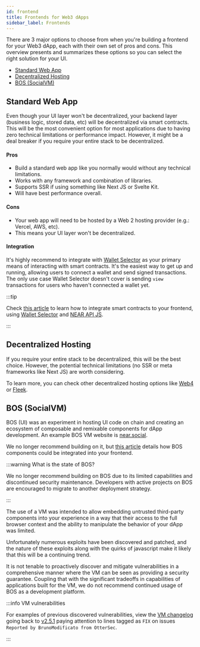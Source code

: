 ```yaml
---
id: frontend
title: Frontends for Web3 dApps
sidebar_label: Frontends
---
```



There are 3 major options to choose from when you're building a frontend for your Web3 dApp, each with their own set of pros and cons.
This overview presents and summarizes these options so you can select the right solution for your UI.

- [Standard Web App](#standard-web-app)
- [Decentralized Hosting](#decentralized-hosting)
- [BOS (SocialVM)](#bos-socialvm)

## Standard Web App

Even though your UI layer won't be decentralized, your backend layer (business logic, stored data, etc) will be decentralized via smart contracts. This will be the most convenient option for most applications due to having zero technical limitations or performance impact. However, it might be a deal breaker if you require your entire stack to be decentralized.

#### Pros

- Build a standard web app like you normally would without any technical limitations.
- Works with any framework and combination of libraries.
- Supports SSR if using something like Next JS or Svelte Kit.
- Will have best performance overall.

#### Cons

- Your web app will need to be hosted by a Web 2 hosting provider (e.g.: Vercel, AWS, etc).
- This means your UI layer won't be decentralized.

#### Integration

It's highly recommend to integrate with [Wallet Selector](../../4.tools/wallet-selector.md) as your primary means of interacting with smart contracts. It's the easiest way to get up and running, allowing users to connect a wallet and send signed transactions. The only use case Wallet Selector doesn't cover is sending `view` transactions for users who haven't connected a wallet yet.

:::tip

Check [this article](integrate-contracts.md) to learn how to integrate smart contracts to your frontend, using [Wallet Selector](../../4.tools/wallet-selector.md) and [NEAR API JS](../../4.tools/near-api-js/quick-reference.md).

:::

## Decentralized Hosting

If you require your entire stack to be decentralized, this will be the best choice. However, the potential technical limitations (no SSR or meta frameworks like Next JS) are worth considering.

To learn more, you can check other decentralized hosting options like [Web4](https://web4.near.page/) or [Fleek](https://fleek.co/).

<!-- content left out

#### Pros

- Your web app will be hosted on the blockchain allowing your entire stack to be decentralized.

#### Cons

- Your options for frameworks will be limited to whatever is supported by the decentralized hosting solution.
- SSR and meta frameworks like Next JS most likely won't be supported.

-->

## BOS (SocialVM)

BOS (UI) was an experiment in hosting UI code on chain and creating an ecosystem of composable and remixable components for dApp development.
An example BOS VM website is [near.social](https://near.social).

We no longer recommend building on it, but [this article](integrate-components.md) details how BOS components could be integrated into your frontend.

:::warning What is the state of BOS?

We no longer recommend building on BOS due to its limited capabilities and discontinued security maintenance. Developers with active projects on BOS are encouraged to migrate to another deployment strategy.

:::

The use of a VM was intended to allow embedding untrusted third-party components into your experience in a way that their access to the full browser context and the ability to manipulate the behavior of your dApp was limited.

Unfortunately numerous exploits have been discovered and patched, and the nature of these exploits along with the quirks of javascript make it likely that this will be a continuing trend.

It is not tenable to proactively discover and mitigate vulnerabilities in a comprehensive manner where the VM can be seen as providing a security guarantee. Coupling that with the significant tradeoffs in capabilities of applications built for the VM, we do not recommend continued usage of BOS as a development platform.

:::info VM vulnerabilities

For examples of previous discovered vulnerabilities, view the [VM changelog](https://github.com/NearSocial/VM/blob/master/CHANGELOG.md) going back to [v2.5.1](https://github.com/NearSocial/VM/blob/master/CHANGELOG.md#251) paying attention to lines tagged as `FIX` on issues `Reported by BrunoModificato from OtterSec`.

:::
